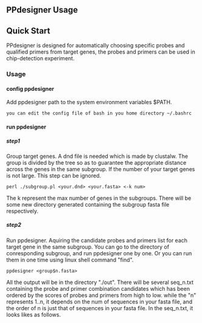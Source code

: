 PPdesigner Usage
----------------
## Quick Start ##

PPdesigner is designed for automatically choosing specific probes and qualified primers from target genes, the probes and primers can be used in chip-detection experiment.

### Usage ###

#### config ppdesigner #####
Add ppdesigner path to the system environment variables $PATH.

	you can edit the config file of bash in you home directory ~/.bashrc

####  run ppdesigner #####
##### step1 #####
Group target  genes. A dnd file is needed which is made by clustalw. The group is divided by the tree so as to guarantee the appropriate distance across the genes in the same subgroup. If the number of your target genes is not large. This step can be ignored.

	perl ./subgroup.pl <your.dnd> <your.fasta> <-k num>

The k represent the max number of genes in the subgroups. There will be some new  directory generated containing the subgroup fasta file respectively.
##### step2 #####
Run ppdesigner. Aquiring the candidate probes and primers list for each target gene in  the same subgroup. You can go to the directory of conresponding subgroup, and run ppdesigner one by one. Or you can run them in one time using linux shell command "find".
	
	ppdesigner <group$n.fasta>

All the output will be in the directory "./out". There will be several seq_n.txt containing the probe and primer combination candidates which has been ordered by the scores of probes and primers from high to low. while the "n" represents 1..n, it depends on the num of sequences in your fasta file, and the order of n is just that of sequences in your fasta file. In the seq_n.txt, it looks likes as follows.

	


